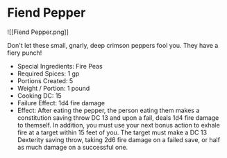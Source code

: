 # Fiend Pepper

![[Fiend Pepper.png]]

Don't let these small, gnarly, deep crimson peppers fool you. They have a fiery punch! 

- ﻿﻿Special Ingredients: Fire Peas
- ﻿﻿Required Spices: 1 gp
- ﻿﻿Portions Created: 5
- ﻿﻿Weight / Portion: 1 pound
- ﻿﻿Cooking DC: 15
- ﻿﻿Failure Effect: 1d4 fire damage
- ﻿﻿Effect: After eating the pepper, the person eating them makes a constitution saving throw DC 13 and upon a fail, deals 1d4 fire damage to themself.  In addition, you must use your next bonus action to exhale fire at a target within 15 feet of you. The target must make a DC 13 Dexterity saving throw, taking 2d6 fire damage on a failed save, or half as much damage on a successful one.

